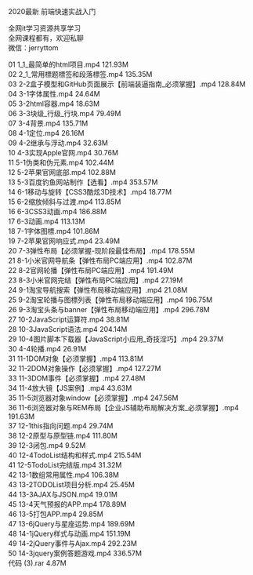 2020最新 前端快速实战入门

全网it学习资源共享学习<br>全网课程都有，欢迎私聊<br>微信：jerryttom<br>

01 1_1_最简单的html项目.mp4 121.93M<br> 02 2_1_常用標题標签和段落標签.mp4 135.35M<br> 03 2-2盒子模型和GitHub页面展示【前端装逼指南_必须掌握】.mp4 128.84M<br> 04 3-1字体属性.mp4 24.64M<br> 05 3-2html容器.mp4 18.63M<br> 06 3-3块级_行级_行块.mp4 79.49M<br> 07 3-4背景.mp4 135.71M<br> 08 4-1定位.mp4 26.16M<br> 09 4-2继承与浮动.mp4 32.63M<br> 10 4-3实现Apple官网.mp4 30.76M<br> 11 5-1伪类和伪元素.mp4 102.44M<br> 12 5-2苹果官网底部.mp4 102.88M<br> 13 5-3百度钓鱼网站制作【选看】.mp4 353.57M<br> 14 6-1移动与旋转【CSS3酷炫3D技术】.mp4 18.77M<br> 15 6-2缩放倾斜与过渡.mp4 113.85M<br> 16 6-3CSS3动画.mp4 186.88M<br> 17 6-3动画.mp4 113.13M<br> 18 7-1字体图標.mp4 101.86M<br> 19 7-2苹果官网响应式.mp4 23.49M<br> 20 7-3弹性布局【必须掌握-现阶段最佳布局】.mp4 178.55M<br> 21 8-1小米官网导航条【弹性布局PC端应用】.mp4 102.87M<br> 22 8-2官网轮播【弹性布局PC端应用】.mp4 191.49M<br> 23 8-3小米官网完结【弹性布局PC端应用】.mp4 27.19M<br> 24 9-1淘宝导航搜索【弹性布局移动端应用】.mp4 21.08M<br> 25 9-2淘宝轮播与图標列表【弹性布局移动端应用】.mp4 196.75M<br> 26 9-3淘宝头条与banner【弹性布局移动端应用】.mp4 296.78M<br> 27 10-2JavaScript运算符.mp4 38.81M<br> 28 10-3JavaScript语法.mp4 204.14M<br> 29 10-4图片脚本下载器【JavaScript小应用_奇技淫巧】.mp4 29.37M<br> 30 4-4轮播.mp4 26.91M<br> 31 11-1DOM对象【必须掌握】.mp4 113.81M<br> 32 11-2DOM对象操作【必须掌握】.mp4 127.27M<br> 33 11-3DOM事件【必须掌握】.mp4 27.48M<br> 34 11-4放大镜【JS案例】.mp4 43.63M<br> 35 11-5浏览器对象window【必须掌握】.mp4 247.56M<br> 36 11-6浏览器对象与REM布局【企业JS辅助布局解决方案_必须掌握】.mp4 191.63M<br> 37 12-1this指向问题.mp4 29.74M<br> 38 12-2原型与原型链.mp4 111.80M<br> 39 12-3闭包.mp4 9.52M<br> 40 12-4TodoList结构和样式.mp4 215.54M<br> 41 12-5TodoList完结版.mp4 31.32M<br> 42 13-1数组常用属性.mp4 106.38M<br> 43 13-2TODOList项目分析.mp4 25.45M<br> 44 13-3AJAX与JSON.mp4 19.01M<br> 45 13-4天气预报的APP.mp4 178.89M<br> 46 13-5打包APP.mp4 29.85M<br> 47 13-6jQuery与星座运势.mp4 189.69M<br> 48 14-1jQuery样式与动画.mp4 151.19M<br> 49 14-2jQuery事件与Ajax.mp4 292.23M<br> 50 14-3jquery案例答题游戏.mp4 336.57M<br> 代码 (3).rar 4.87M